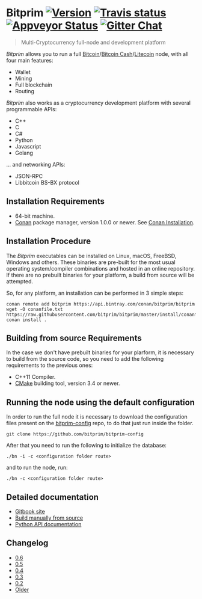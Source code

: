 # Bitprim <a target="_blank" href="http://semver.org">![Version][badge.version]</a> <a target="_blank" href="https://travis-ci.org/bitprim/bitprim-node-exe">![Travis status][badge.Travis]</a> [![Appveyor Status](https://ci.appveyor.com/api/projects/status/github/bitprim/bitprim-node-exe?svg=true&branch=master)](https://ci.appveyor.com/projects/bitprim/bitprim-node-exe) <a target="_blank" href="https://gitter.im/bitprim/Lobby">![Gitter Chat][badge.Gitter]</a>

> Multi-Cryptocurrency full-node and development platform

*Bitprim* allows you to run a full [Bitcoin](https://bitcoin.org/)/[Bitcoin Cash](https://www.bitcoincash.org/)/[Litecoin](https://litecoin.org/) node,
with all four main features:
  * Wallet
  * Mining
  * Full blockchain
  * Routing

*Bitprim* also works as a cryptocurrency development platform with several programmable APIs:
  * C++
  * C
  * C#
  * Python
  * Javascript
  * Golang

... and networking APIs: 
  * JSON-RPC
  * Libbitcoin BS-BX protocol

## Installation Requirements

- 64-bit machine.
- [Conan](https://www.conan.io/) package manager, version 1.0.0 or newer. See [Conan Installation](http://docs.conan.io/en/latest/installation.html#install-with-pip-recommended).

## Installation Procedure

The *Bitprim* executables can be installed on Linux, macOS, FreeBSD, Windows and others. These binaries are pre-built for the most usual operating system/compiler combinations and hosted in an online repository. If there are no prebuilt binaries for your platform, a build from source will be attempted.

So, for any platform, an installation can be performed in 3 simple steps:

```
conan remote add bitprim https://api.bintray.com/conan/bitprim/bitprim
wget -O conanfile.txt https://raw.githubusercontent.com/bitprim/bitprim/master/install/conanfile.txt
conan install .
```

## Building from source Requirements

In the case we don't have prebuilt binaries for your plarform, it is necessary to build from the source code, so you need to add the following requirements to the previous ones:

- C++11 Compiler.
- [CMake](https://cmake.org/) building tool, version 3.4 or newer.

## Running the node using the default configuration

In order to run the full node it is necessary to download the configuration files present on the [bitprim-config](https://github.com/bitprim/bitprim-config) repo, to do that just run inside the folder.

```git clone https://github.com/bitprim/bitprim-config``` 

After that you need to run the following to initialize the database:

```./bn -i -c <configuration folder route>```

and to run the node, run:

```./bn -c <configuration folder route>```


## Detailed documentation

* [Gitbook site](https://www.bitprim.org/)
* [Build manually from source](https://www.bitprim.org/installation.html)
* [Python API documentation](https://www.bitprim.org/python-interface/details.html)

## Changelog

* [0.6](https://github.com/bitprim/bitprim/blob/master/doc/release-notes/release-notes.md#version-060)
* [0.5](https://github.com/bitprim/bitprim/blob/master/doc/release-notes/release-notes-0.5.md)
* [0.4](https://github.com/bitprim/bitprim/blob/master/doc/release-notes/release-notes-0.4.md)
* [0.3](https://github.com/bitprim/bitprim/blob/master/doc/release-notes/release-notes-0.3.md)
* [0.2](https://github.com/bitprim/bitprim/blob/master/doc/release-notes/release-notes-0.2.md)
* [Older](https://github.com/bitprim/bitprim/blob/master/doc/release-notes/release-notes.md)


<!-- Links -->
[badge.Appveyor]: https://ci.appveyor.com/api/projects/status/github/bitprim/bitprim-node-exe?svg=true&branch=dev
[badge.Gitter]: https://img.shields.io/badge/gitter-join%20chat-blue.svg
[badge.Travis]: https://travis-ci.org/bitprim/bitprim-node-exe.svg?branch=master
[badge.version]: https://badge.fury.io/gh/bitprim%2Fbitprim-node-exe.svg


